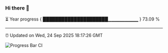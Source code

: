 ### Hi there 👋

⏳ Year progress { █████████████████████▁▁▁▁▁▁▁▁▁ } 73.09 %

---

⏰ Updated on Wed, 24 Sep 2025 18:17:26 GMT

![Progress Bar CI](https://github.com/code-lakshay/GitHub-Actions-Demo/workflows/Progress%20Bar%20CI/badge.svg)
